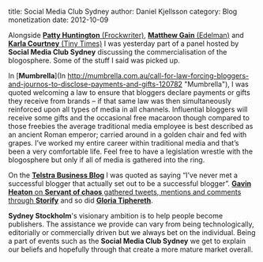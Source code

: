 title: Social Media Club Sydney
author: Daniel Kjellsson
category: Blog monetization
date: 2012-10-09

Alongside [__Patty Huntington__ (Frockwriter)](http://frockwriter.com/ "Frockwriter"), [__Matthew Gain__ (Edelman)](https://twitter.com/matthewgain/ "Matthew Gain") and [__Karla Courtney__ (Tiny Times)](http://tinytimes.com// "Tiny Times") I was yesterday part of a panel hosted by __Social Media Club Sydney__ discussing the commercialisation of the blogosphere. Some of the stuff I said was picked up.

In [__Mumbrella__](In http://mumbrella.com.au/call-for-law-forcing-bloggers-and-journos-to-disclose-payments-and-gifts-120782 "Mumbrella"),  I was quoted welcoming a law to ensure that bloggers declare payments or gifts they receive from brands – if that same law was then simultaneously reinforced upon all types of media in all channels. Influential bloggers will receive some gifts and the occasional free macaroon though compared to those freebies the average traditional media employee is best described as an ancient Roman emperor; carried around in a golden chair and fed with grapes. I’ve worked my entire career within traditional media and that’s been a very comfortable life. Feel free to have a legislation wrestle with the blogosphere but only if all of media is gathered into the ring.

On the [__Telstra Business Blog__](http://smarter.telstrabusiness.com/can-you-make-money-from-a-blog.htm "Telstra Business Blog") I was quoted as saying “I’ve never met a successful blogger that actually set out to be a successful blogger”. [__Gavin Heaton__ on __Servant of chaos__ gathered tweets, mentions and comments through __Storify__](http://www.servantofchaos.com/2012/10/blog-monetisation-at-social-media-club-sydney.html "Gavin Heaton") and so did [__Gloria Tiphereth__](http://storify.com/tiphereth/the-new-age-of-blog-monetisation?awesm=sfy.co_oASN&utm_medium=sfy.co-twitter&utm_source=t.co&utm_content=storify-pingback&utm_campaign= "Gloria Tiphereth").

__Sydney Stockholm__'s visionary ambition is to help people become publishers. The assistance we provide can vary from being technologically, editorially or commercially driven but we always bet on the individual. Being a part of events such as the __Social Media Club Sydney__ we get to explain our beliefs and hopefully through that create a more mature market overall.



